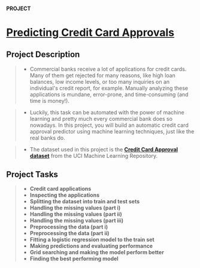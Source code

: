 #### PROJECT
# [Predicting Credit Card Approvals](https://app.datacamp.com/learn/projects/558)


## Project Description
> - Commercial banks receive a lot of applications for credit cards. Many of them get rejected for many reasons, like high loan balances, low income levels, or too many inquiries on an individual's credit report, for example. Manually analyzing these applications is mundane, error-prone, and time-consuming (and time is money!).

> - Luckily, this task can be automated with the power of machine learning and pretty much every commercial bank does so nowadays. In this project, you will build an automatic credit card approval predictor using machine learning techniques, just like the real banks do.

> - The dataset used in this project is the **[Credit Card Approval dataset](http://archive.ics.uci.edu/ml/datasets/credit+approval)** from the UCI Machine Learning Repository.

## Project Tasks
> - **Credit card applications**
> - **Inspecting the applications**
> - **Splitting the dataset into train and test sets**
> - **Handling the missing values (part i)**
> - **Handling the missing values (part ii)**
> - **Handling the missing values (part iii)**
> - **Preprocessing the data (part i)**
> - **Preprocessing the data (part ii)**
> - **Fitting a logistic regression model to the train set**
> - **Making predictions and evaluating performance**
> - **Grid searching and making the model perform better**
> - **Finding the best performing model**